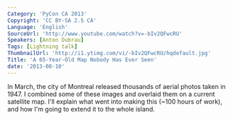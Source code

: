 ```yaml
---
Category: 'PyCon CA 2013'
Copyright: 'CC BY-SA 2.5 CA'
Language: 'English'
SourceUrl: 'http://www.youtube.com/watch?v=-bIv2QFwcRU'
Speakers: [Anton Dubrau]
Tags: [Lightning talk]
ThumbnailUrl: 'http://i1.ytimg.com/vi/-bIv2QFwcRU/hqdefault.jpg'
Title: 'A 65-Year-Old Map Nobody Has Ever Seen'
date: '2013-08-10'
---
```

In March, the city of Montreal released thousands of aerial photos taken in 1947. I combined some of these images and overlaid them on a current satellite map. I'll explain what went into making this (~100 hours of work), and how I'm going to extend it to the whole island.
